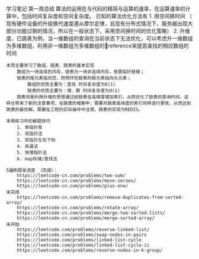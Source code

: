 学习笔记
第一周总结
    算法的运用在与代码的精简与运算的速率，在运算速率的计算中，包括时间复杂度和空间复杂度。
    已知的算法优化方法有
        1. 用空间换时间 （ 现有硬件设备的升级换代速度遵从摩尔定律，且现有分布式情况下，服务器出现大部分功能过剩的情况，所以在一般状态下，采用空间换时间的优化策略）
        2. 升维度，已跳表为例，当一维数组的查询在当前状态下无法优化，可以考虑升一维数组为多维数组，利用非一维数组为多维数组的reference来提高查找的相应数组的时间
    
    本周主要学习了数组、链表、跳表的基本实现
        数组为一块连续的内存，链表为一块非连续内存，依靠指针链接；
        链表的尾元素指向空，然而环形链表的尾元素指向头元素；
            数组的优势主要为：查找 时间复杂度为O(1)
            链表的优势主要为：增、删 时间复杂度为O(1)
        跳表则是利用升维的思想通过给链表在高维度增加索引，从而优化了链表的查询时间，这样也带来了新的注意事项，在跳表的增删中，需要对跳表高纬度的索引同样进行更改，从而达到跳表的最优解。需要在工程的实际操作中注意。跳表的实现为REDIS。

    本周练习中的解题技巧
        1. 单指针发
        2. 双指针法
        3. 双指针左右下标
        4. 夹逼法
        5. 快慢指针法
        6. map存储/查找法

    5遍刷题发进度 （完成）：
        https://leetcode-cn.com/problems/two-sum/
        https://leetcode-cn.com/problems/move-zeroes/
        https://leetcode-cn.com/problems/plus-one/
    未完成
        https://leetcode-cn.com/problems/remove-duplicates-from-sorted-array/
        https://leetcode-cn.com/problems/rotate-array/
        https://leetcode-cn.com/problems/merge-two-sorted-lists/
        https://leetcode-cn.com/problems/merge-sorted-array/
    未开始
        https://leetcode.com/problems/reverse-linked-list/
        https://leetcode.com/problems/swap-nodes-in-pairs
        https://leetcode.com/problems/linked-list-cycle
        https://leetcode.com/problems/linked-list-cycle-ii
        https://leetcode.com/problems/reverse-nodes-in-k-group/